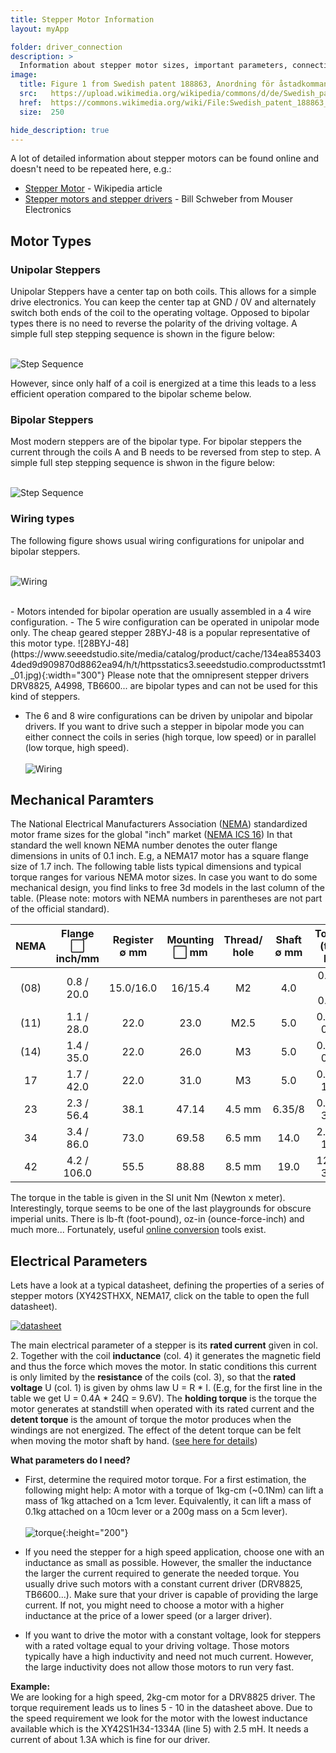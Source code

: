 ```yaml
---
title: Stepper Motor Information
layout: myApp

folder: driver_connection
description: >
  Information about stepper motor sizes, important parameters, connecting steppers to drivers, changing rotation direction etc. 
image:       
  title: Figure 1 from Swedish patent 188863, Anordning för åstadkommande av stegvis matningsrörelse. Device to accomplish a stepwise feeding movement., G. E. W. Svensson, Halmstad [Public domain], via Wikimedia Commons
  src:   https://upload.wikimedia.org/wikipedia/commons/d/de/Swedish_patent_188863_Anordning_f%C3%B6r_%C3%A5stadkommande_av_stegvis_matningsr%C3%B6relse_Fig._1.jpg
  href:  https://commons.wikimedia.org/wiki/File:Swedish_patent_188863_Anordning_f%C3%B6r_%C3%A5stadkommande_av_stegvis_matningsr%C3%B6relse_Fig._1.jpg
  size:  250

hide_description: true
---
```

<p></p>

A lot of detailed information about stepper motors can be found online and doesn't need to be repeated here, e.g.:

- [Stepper Motor](https://en.wikipedia.org/wiki/Stepper_motor) - Wikipedia article
- [Stepper motors and stepper drivers](http://www.machinebuilding.net/ta/t0627.htm) - Bill Schweber from Mouser Electronics



## Motor Types

### Unipolar Steppers

Unipolar Steppers have a center tap on both coils. This allows for a simple drive electronics. You can keep the center tap at GND / 0V and alternately switch both ends of the 
coil to the operating voltage. Opposed to bipolar types there is no need to reverse the polarity of the driving voltage. 
A simple full step stepping sequence is shown in the figure below: 

<br>![Step Sequence](assets/unipolar_steps.png)

However, since only half of a coil is energized at a time this leads to a less efficient operation compared to the bipolar scheme below. 



### Bipolar Steppers

Most modern steppers are of the bipolar type. For bipolar steppers the current through the coils A and B needs to be reversed from step to step. 
A simple full step stepping sequence is shwon in the figure below: 

<br>![Step Sequence](assets/bipolar_steps.png)


### Wiring types

The following figure shows usual wiring configurations for unipolar and bipolar steppers.

<br>![Wiring](assets/wiring.png)

<br>
- Motors intended for bipolar operation are usually assembled in a 4 wire configuration. 
- The 5 wire configuration can be operated in unipolar mode only.  The cheap geared stepper 28BYJ-48 is a popular representative of this motor type. 
  ![28BYJ-48](https://www.seeedstudio.site/media/catalog/product/cache/134ea8534034ded9d909870d8862ea94/h/t/httpsstatics3.seeedstudio.comproductsstmt1_01.jpg){:width="300"}  
  Please note that the omnipresent stepper drivers DRV8825, A4998, TB6600... are bipolar types and can not be used for this kind of steppers.

- The 6 and 8 wire configurations can be driven by unipolar and bipolar drivers. 
  If you want to drive such a stepper in bipolar mode you can either connect the coils in series (high torque, low speed) or in parallel (low torque, high speed). <br>
<br>![Wiring](assets/configurations.png)


## Mechanical Paramters

The National Electrical Manufacturers Association ([NEMA](https://www.nema.org/pages/default.aspx)) standardized motor frame sizes for the global "inch" market 
([NEMA ICS 16](https://www.nema.org/Standards/SecureDocuments/ICS16.pdf)) In that standard the well known NEMA number denotes the outer flange dimensions in units of 0.1 inch. 
E.g, a NEMA17 motor has a square flange size of 1.7 inch. 
The following table lists typical dimensions and typical torque ranges for various NEMA motor sizes. In case you 
want to do some mechanical design, you find links to free 3d models in the last column of the table. (Please note: motors with NEMA numbers in parentheses are not part of the official standard). 

| NEMA | Flange <span>&#x2B1C;</span><br>inch/mm |Register<br><span>&empty;</span> mm|Mounting<br><span>&#x2B1C;</span> mm | Thread/<br>hole | Shaft<br><span>&empty;</span> mm|Torque (typ)<br>Nm| 3d data|
|:----:|:---------------------------------------:|:---------------------------------:|:-----------------------------------:|:---------------:|:-----------:|:-------------:|:---------------:|
| (08) | 0.8 / 20.0                              | 15.0/16.0                         | 16/15.4                             | M2              |  4.0        | 0.018 - 0.036 |[3d](https://grabcad.com/library/tag/nema8) |
| (11) | 1.1 / 28.0                              | 22.0                              | 23.0                                | M2.5            |  5.0        | 0.03 - 0.14   |[3d](https://grabcad.com/library/tag/nema11)|
| (14) | 1.4 / 35.0                              | 22.0                              | 26.0                                | M3              |  5.0        | 0.05 - 0.40   |[3d](https://grabcad.com/library/tag/nema14)|
|  17  | 1.7 / 42.0                              | 22.0                              | 31.0                                | M3              |  5.0        | 0.15 - 1.00   |[3d](https://grabcad.com/library/tag/nema17)|
|  23  | 2.3 / 56.4                              | 38.1                              | 47.14                               | 4.5 mm          |  6.35/8     | 0.40 - 3.40   |[3d](https://grabcad.com/library/tag/nema23)|
|  34  | 3.4 / 86.0                              | 73.0                              | 69.58                               | 6.5 mm          |  14.0       | 2.50 - 14.0   |[3d](https://grabcad.com/library/tag/nema34)|
|  42  | 4.2 / 106.0                             | 55.5                              | 88.88                               | 8.5 mm          |  19.0       | 12.0 - 30.0   |[3d](https://grabcad.com/library/tag/nema34)|   


The torque in the table is given in the SI unit Nm (Newton x meter). Interestingly, torque seems to be one of the last playgrounds for obscure imperial units. 
There is lb-ft (foot-pound), oz-in (ounce-force-inch) and much more... Fortunately, useful [online conversion](http://www.numberfactory.com/nf%20torque.htm) tools exist.


## Electrical Parameters

Lets have a look at a typical datasheet, defining the properties of a series of stepper motors (XY42STHXX, NEMA17, click on the table to open the full datasheet). 

[![datasheet](assets/datasheet_XY42STH.png)](assets/datasheet_XY42STH.pdf)

The main electrical parameter of a stepper is its **rated current** given in col. 2. Together with the coil **inductance** (col. 4) it generates the magnetic field and thus the 
force which moves the motor. In static conditions this current is only limited by the **resistance** of the coils (col. 3), so that the **rated voltage** U (col. 1) is given by ohms 
law U = R * I.  (E.g, for the first line in the table we get U = 0.4A * 24<span>&#x2126;</span> = 9.6V). The **holding torque** is the torque the motor generates at standstill when operated 
with its rated current and the **detent torque** is the amount of torque the motor produces when the windings are not energized. The effect of the detent torque can be felt when moving the motor 
shaft by hand. ([see here  for details](https://www.motioncontroltips.com/faq-whats-the-difference-between-detent-torque-and-holding-torque/))

**What parameters do I need?**   
- First, determine the required motor torque. For a first estimation, the following might help: A motor with a torque of 1kg-cm (~0.1Nm) can lift a mass of 1kg attached on a 1cm lever. 
Equivalently, it can lift a mass of 0.1kg attached on a 10cm lever or a 200g mass on a 5cm lever).
<br><br>![torque](assets/torque.png){:height="200"}

- If you need the stepper for a high speed application, choose one with an inductance as small as possible. However, the smaller the inductance the larger the current required to generate 
the needed torque. You usually drive such motors with a constant current driver (DRV8825, TB6600...). Make sure that your driver is capable of providing the large current. 
If not, you might need to choose a motor with a higher inductance at the price of a lower speed (or a larger driver). 

- If you want to drive the motor with a constant voltage, look for steppers with a rated voltage equal to your driving voltage. Those motors typically have a high inductivity and need not much 
current. However, the large inductivity does not allow those motors to run very fast. 

**Example:**   
We are looking for a high speed, 2kg-cm motor for a DRV8825 driver. The torque requirement leads us to lines 5 - 10 in the datasheet above. Due to the speed requirement we look for
the motor with the lowest inductance available which is the XY42S1H34-1334A (line 5) with 2.5 mH. It needs a current of about 1.3A which is fine for our driver. 




